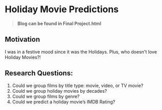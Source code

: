 # Holiday Movie Predictions
> **Blog can be found in Final Project.html**

## Motivation
I was in a festive mood since it was the Holidays. Plus, who doesn't love Holiday Movies?!

## Research Questions:
1. Could we group films by title type: movie, video, or TV movie?
2. Could we group holiday movies by decades?
3. Could we group films by genre?
4. Could we predict a holiday movie’s IMDB Rating?

